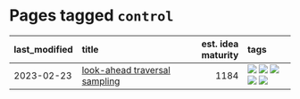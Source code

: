 # Pages tagged `control`

|last_modified|title|est. idea maturity|tags
|:---|:---|---:|:---|
|2023-02-23|[look-ahead traversal sampling](../look-ahead-traversal-sampling.md)|1184|[![](https://img.shields.io/badge/tag-MCMC-b4bfb)](../tags/MCMC.md) [![](https://img.shields.io/badge/tag-animation-b4243e)](../tags/animation.md) [![](https://img.shields.io/badge/tag-control-1fc7b)](../tags/control.md) [![](https://img.shields.io/badge/tag-experimental-9c3a4a)](../tags/experimental.md) [![](https://img.shields.io/badge/tag-image_generation-e6ab9)](../tags/image_generation.md)|